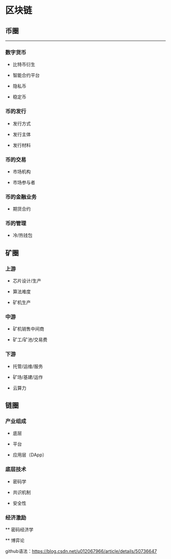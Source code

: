 # 区块链

## 币圈
--------
### 数字货币

  * 比特币衍生
  
  * 智能合约平台
  
  * 隐私币
  
  * 稳定币

### 币的发行

  * 发行方式
  
  * 发行主体
  
  * 发行材料
  

### 币的交易

  * 市场机构
  
  * 市场参与者

### 币的金融业务

  * 期货合约

### 币的管理

  * 冷/热钱包
  

矿圈
--------

### 上游

  * 芯片设计/生产
  
  * 算法难度
  
  * 矿机生产
  
### 中游

  * 矿机销售中间商
  
  * 矿工/矿池/交易费

  
### 下游

  * 托管/运维/服务
  
  * 矿场/基建/运作
  
  * 云算力


链圈
--------

### 产业组成

 * 底层
 
 * 平台
 
 * 应用层（DApp）

### 底层技术

 * 密码学
 
 * 共识机制

 * 安全性
 
### 经济激励

 ** 密码经济学
 
 ** 博弈论


github语法：https://blog.csdn.net/u012067966/article/details/50736647
